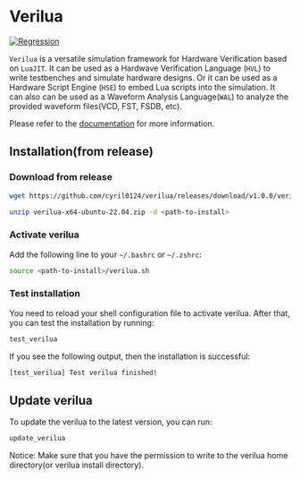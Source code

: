 # Verilua

[![Regression](https://github.com/cyril0124/verilua/actions/workflows/regression.yml/badge.svg?branch=master&event=push)](https://github.com/cyril0124/verilua/actions/workflows/regression.yml)


`Verilua` is a versatile simulation framework for Hardware Verification based on `LuaJIT`. It can be used as a Hardwave Verification Language (`HVL`) to write testbenches and simulate hardware designs. Or it can be used as a Hardware Script Engine (`HSE`) to embed Lua scripts into the simulation. It can also can be used as a Waveform Analysis Language(`WAL`) to analyze the provided waveform files(VCD, FST, FSDB, etc).

Please refer to the [documentation](https://cyril0124.github.io/verilua/) for more information.

## Installation(from release)

### Download from release
```bash
wget https://github.com/cyril0124/verilua/releases/download/v1.0.0/verilua-x64-ubuntu-22.04.zip

unzip verilua-x64-ubuntu-22.04.zip -d <path-to-install>
```

### Activate verilua
Add the following line to your `~/.bashrc` or `~/.zshrc`:
```bash
source <path-to-install>/verilua.sh
```

### Test installation
You need to reload your shell configuration file to activate verilua. After that, you can test the installation by running:
```bash
test_verilua
```
If you see the following output, then the installation is successful:
```bash
[test_verilua] Test verilua finished!
```

## Update verilua
To update the verilua to the latest version, you can run:
```bash
update_verilua
```
Notice: Make sure that you have the permission to write to the verilua home directory(or verilua install directory).

